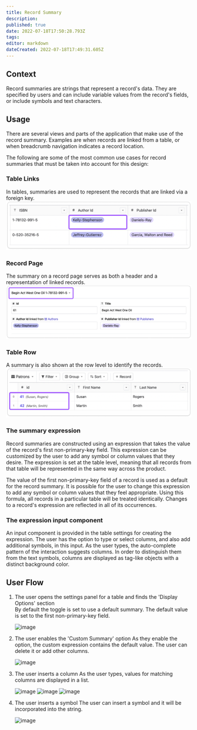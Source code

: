 ```yaml
---
title: Record Summary
description: 
published: true
date: 2022-07-18T17:50:28.793Z
tags: 
editor: markdown
dateCreated: 2022-07-18T17:49:31.605Z
---
```


## Context 
Record summaries are strings that represent a record's data. They are specified by users and can include variable values from the record's fields, or include symbols and text characters.

## Usage
There are several views and parts of the application that make use of the record summary. Examples are when records are linked from a table, or when breadcrumb navigation indicates a record location.

The following are some of the most common use cases for record summaries that must be taken into account for this design:

### Table Links
In tables, summaries are used to represent the records that are linked via a foreign key.
![image](/assets/design/specs/record-page/design/specs/record-summary/179570423-e41b54e2-ebd7-4e73-acb2-8337ec6bb2db.png)

### Record Page
The summary on a record page serves as both a header and a representation of linked records.
![image](/assets/design/specs/record-page/design/specs/record-summary/179571077-3ab610ff-d0ca-4d70-b840-e760dd567edb.png)

### Table Row
A summary is also shown at the row level to identify the records.
![image](/assets/design/specs/record-page/design/specs/record-summary/179571476-4fa60138-3acf-4b69-9c32-cc1468cdf965.png)

### The summary expression
Record summaries are constructed using an expression that takes the value of the record's first non-primary-key field.
This expression can be customized by the user to add any symbol or column values that they desire.
The expression is set at the table level, meaning that all records from that table will be represented in the same way across the product.

The value of the first non-primary-key field of a record is used as a default for the record summary. It is possible for the user to change this expression to add any symbol or column values that they feel appropriate.
Using this formula, all records in a particular table will be treated identically. Changes to a record's expression are reflected in all of its occurrences.

### The expression input component
An input component is provided in the table settings for creating the expression. The user has the option to type or select columns, and also add additional symbols, in this input. As the user types, the auto-complete pattern of the interaction suggests columns. In order to distinguish them from the text symbols, columns are displayed as tag-like objects with a distinct background color.

## User Flow

1. The user opens the settings panel for a table and finds the 'Display Options' section\
    By default the toggle is set to use a default summary. The default value is set to the first non-primary-key field.

    <img width="321" alt="image" src="https://user-images.githubusercontent.com/845767/175492420-77a0f46a-1026-4088-ba00-9061bb7b414e.png">

2. The user enables the 'Custom Summary' option
    As they enable the option, the custom expression contains the default value. The user can delete it or add other columns.

    <img width="320" alt="image" src="https://user-images.githubusercontent.com/845767/175492662-0a675593-d028-44da-8b64-d7a002e28174.png">

3. The user inserts a column
    As the user types, values for matching columns are displayed in a list. 

    <img width="318" alt="image" src="https://user-images.githubusercontent.com/845767/175507760-af004d5f-99a0-42a8-98cd-701dba3883f5.png">
    <img width="323" alt="image" src="https://user-images.githubusercontent.com/845767/175508253-4bdb3f1a-f7ce-4c95-ae26-b87f41dcdbbd.png">

    <img width="318" alt="image" src="https://user-images.githubusercontent.com/845767/175507760-af004d5f-99a0-42a8-98cd-701dba3883f5.png">

4. The user inserts a symbol
    The user can insert a symbol and it will be incorporated into the string. 

    <img width="323" alt="image" src="https://user-images.githubusercontent.com/845767/175508152-631812c6-c0fe-4777-a8ff-47f6b76fa531.png">
